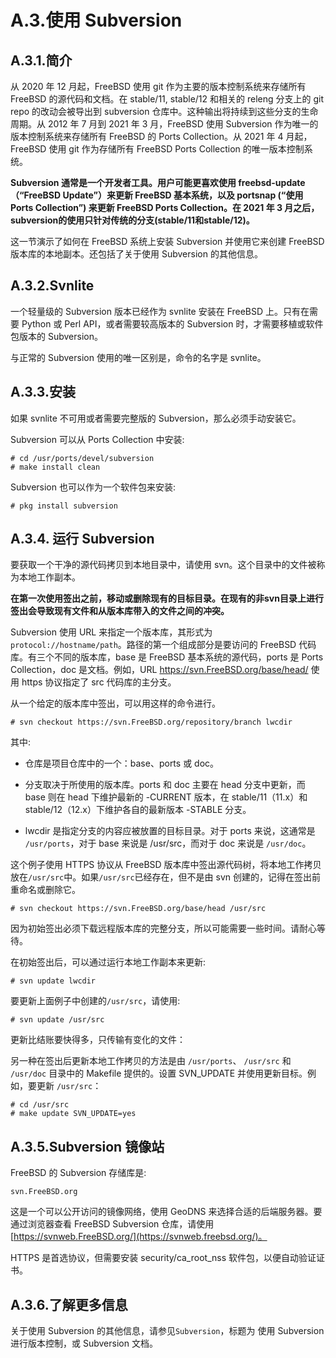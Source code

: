 # A.3.使用 Subversion

## A.3.1.简介

从 2020 年 12 月起，FreeBSD 使用 git 作为主要的版本控制系统来存储所有 FreeBSD 的源代码和文档。在 stable/11, stable/12 和相关的 releng 分支上的 git repo 的改动会被导出到 subversion 仓库中。这种输出将持续到这些分支的生命周期。从 2012 年 7 月到 2021 年 3 月，FreeBSD 使用 Subversion 作为唯一的版本控制系统来存储所有 FreeBSD 的 Ports Collection。从 2021 年 4 月起，FreeBSD 使用 git 作为存储所有 FreeBSD Ports Collection 的唯一版本控制系统。

**Subversion 通常是一个开发者工具。用户可能更喜欢使用 freebsd-update（“FreeBSD Update”）来更新 FreeBSD 基本系统，以及 portsnap (“使用 Ports Collection”) 来更新 FreeBSD Ports Collection。在 2021 年 3 月之后，subversion的使用只针对传统的分支(stable/11和stable/12)。**

这一节演示了如何在 FreeBSD 系统上安装 Subversion 并使用它来创建 FreeBSD 版本库的本地副本。还包括了关于使用 Subversion 的其他信息。

## A.3.2.Svnlite

一个轻量级的 Subversion 版本已经作为 svnlite 安装在 FreeBSD 上。只有在需要 Python 或 Perl API，或者需要较高版本的 Subversion 时，才需要移植或软件包版本的 Subversion。

与正常的 Subversion 使用的唯一区别是，命令的名字是 svnlite。

## A.3.3.安装

如果 svnlite 不可用或者需要完整版的 Subversion，那么必须手动安装它。

Subversion 可以从 Ports Collection 中安装:

```
# cd /usr/ports/devel/subversion
# make install clean
```

Subversion 也可以作为一个软件包来安装:

```
# pkg install subversion
```

## A.3.4. 运行 Subversion

要获取一个干净的源代码拷贝到本地目录中，请使用 svn。这个目录中的文件被称为本地工作副本。

**在第一次使用签出之前，移动或删除现有的目标目录。在现有的非svn目录上进行签出会导致现有文件和从版本库带入的文件之间的冲突。**

Subversion 使用 URL 来指定一个版本库，其形式为`protocol://hostname/path`。路径的第一个组成部分是要访问的 FreeBSD 代码库。有三个不同的版本库，base 是 FreeBSD 基本系统的源代码，ports 是 Ports Collection，doc 是文档。例如，URL https://svn.FreeBSD.org/base/head/ 使用 https 协议指定了 src 代码库的主分支。

从一个给定的版本库中签出，可以用这样的命令进行。

```
# svn checkout https://svn.FreeBSD.org/repository/branch lwcdir
```

其中:

- 仓库是项目仓库中的一个：base、ports 或 doc。

- 分支取决于所使用的版本库。ports 和 doc 主要在 head 分支中更新，而 base 则在 head 下维护最新的 -CURRENT 版本，在 stable/11（11.x）和 stable/12（12.x）下维护各自的最新版本 -STABLE 分支。

- lwcdir 是指定分支的内容应被放置的目标目录。对于 ports 来说，这通常是 `/usr/ports`，对于 base 来说是 /usr/src，而对于 doc 来说是 `/usr/doc`。

这个例子使用 HTTPS 协议从 FreeBSD 版本库中签出源代码树，将本地工作拷贝放在`/usr/src`中。如果`/usr/src`已经存在，但不是由 svn 创建的，记得在签出前重命名或删除它。

`# svn checkout https://svn.FreeBSD.org/base/head /usr/src`

因为初始签出必须下载远程版本库的完整分支，所以可能需要一些时间。请耐心等待。

在初始签出后，可以通过运行本地工作副本来更新:

```
# svn update lwcdir
```

要更新上面例子中创建的`/usr/src`，请使用:

```
# svn update /usr/src
```

更新比结账要快得多，只传输有变化的文件：

另一种在签出后更新本地工作拷贝的方法是由 `/usr/ports`、 `/usr/src` 和 `/usr/doc` 目录中的 Makefile 提供的。设置 SVN_UPDATE 并使用更新目标。例如，要更新 `/usr/src`：

```
# cd /usr/src
# make update SVN_UPDATE=yes
```

## A.3.5.Subversion 镜像站

FreeBSD 的 Subversion 存储库是:

```
svn.FreeBSD.org
```

这是一个可以公开访问的镜像网络，使用 GeoDNS 来选择合适的后端服务器。要通过浏览器查看 FreeBSD Subversion 仓库，请使用 [https://svnweb.FreeBSD.org/](https://svnweb.freebsd.org/)。

HTTPS 是首选协议，但需要安装 security/ca_root_nss 软件包，以便自动验证证书。

## A.3.6.了解更多信息 

关于使用 Subversion 的其他信息，请参见`Subversion`，标题为 使用 Subversion 进行版本控制，或 Subversion 文档。

